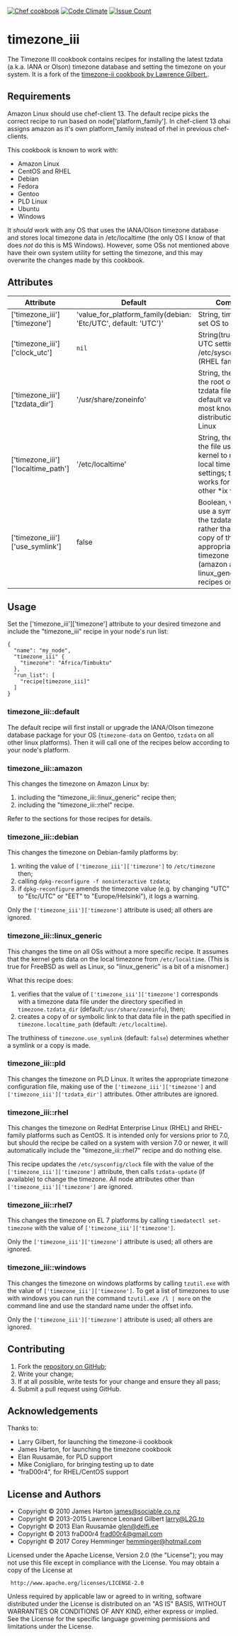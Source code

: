 [![Chef cookbook](https://img.shields.io/cookbook/v/timezone_iii.svg)]()
[![Code Climate](https://codeclimate.com/github/Stromweld/timezone_iii/badges/gpa.svg)](https://codeclimate.com/github/Stromweld/timezone_iii)
[![Issue Count](https://codeclimate.com/github/Stromweld/timezone_iii/badges/issue_count.svg)](https://codeclimate.com/github/Stromweld/timezone_iii)

# timezone_iii

The Timezone III cookbook contains recipes for installing the latest tzdata (a.k.a. IANA or Olson) timezone database and setting the timezone on your system.  It is a fork of the [timezone-ii cookbook by Lawrence Gilbert.](https://supermarket.chef.io/cookbooks/timezone-ii).

## Requirements

Amazon Linux should use chef-client 13. The default recipe picks the correct recipe to run based on node['platform_family']. In chef-client 13 ohai assigns amazon as it's own platform_family instead of rhel in previous chef-clients.

This cookbook is known to work with:

* Amazon Linux
* CentOS and RHEL
* Debian
* Fedora
* Gentoo
* PLD Linux
* Ubuntu
* Windows

It _should_ work with any OS that uses the IANA/Olson timezone database and stores local timezone data in /etc/localtime (the only OS I know of that does _not_ do this is MS Windows).  However, some OSs not mentioned above have their own system utility for setting the timezone, and this may overwrite the changes made by this cookbook.

## Attributes

| Attribute | Default | Comment |
| -------------  | -------------  | -------------  |
| ['timezone_iii']['timezone'] | 'value_for_platform_family(debian: 'Etc/UTC', default: 'UTC')' | String, timezone to set OS to |
| ['timezone_iii']['clock_utc'] | `nil` | String(true,false), UTC setting in /etc/sysconfig/clock (RHEL family only) |
| ['timezone_iii']['tzdata_dir'] | '/usr/share/zoneinfo' | String, the path to the root of the tzdata files; the default value is for most known distributions of Linux |
| ['timezone_iii']['localtime_path'] | '/etc/localtime' | String, the path to the file used by the kernel to read the local timezone's settings; the default works for Linux and other *ix variants |
| ['timezone_iii']['use_symlink'] | false | Boolean, whether to use a symlink into the tzdata tree rather than make a copy of the appropriate timezone data file (amazon and linux_generic recipes only) |

## Usage

Set the ['timezone_iii']['timezone'] attribute to your desired timezone and include the "timezone_iii" recipe in your node's run list:

    {
      "name": "my_node",
      "timezone_iii" {
        "timezone": "Africa/Timbuktu"
      },
      "run_list": [
        "recipe[timezone_iii]"
      ]
    }

### timezone_iii::default

The default recipe will first install or upgrade the IANA/Olson timezone database package for your OS (`timezone-data` on Gentoo, `tzdata` on all other linux platforms). Then it will call one of the recipes below according to your node's platform.

### timezone_iii::amazon

This changes the timezone on Amazon Linux by:

1. including the "timezone_iii::linux_generic" recipe then;
2. including the "timezone_iii::rhel" recipe.

Refer to the sections for those recipes for details.

### timezone_iii::debian

This changes the timezone on Debian-family platforms by:

1. writing the value of `['timezone_iii']['timezone']` to `/etc/timezone` then;
2. calling `dpkg-reconfigure -f noninteractive tzdata`;
3. if `dpkg-reconfigure` amends the timezone value (e.g. by changing "UTC" to "Etc/UTC" or "EET" to "Europe/Helsinki"), it logs a warning.

Only the `['timezone_iii']['timezone']` attribute is used; all others are ignored.

### timezone_iii::linux_generic

This changes the time on all OSs without a more specific recipe. It assumes that the kernel gets data on the local timezone from `/etc/localtime`. (This is true for FreeBSD as well as Linux, so "linux_generic" is a bit of a misnomer.)

What this recipe does:

1. verifies that the value of `['timezone_iii']['timezone']` corresponds with a timezone data file under the directory specified in `timezone.tzdata_dir` (default:`/usr/share/zoneinfo`), then;
2. creates a copy of or symbolic link to that data file in the path specified in `timezone.localtime_path` (default: `/etc/localtime`).

The truthiness of `timezone.use_symlink` (default: `false`) determines whether a symlink or a copy is made.

### timezone_iii::pld

This changes the timezone on PLD Linux. It writes the appropriate timezone configuration file, making use of the `['timezone_iii']['timezone']` and `['timezone_iii']['tzdata_dir']` attributes. Other attributes are ignored.

### timezone_iii::rhel

This changes the timezone on RedHat Enterprise Linux (RHEL) and RHEL-family platforms such as CentOS.  It is intended only for versions prior to 7.0, but should the recipe be called on a system with version 7.0 or newer, it will automatically include the "timezone_iii::rhel7" recipe and do nothing else.

This recipe updates the `/etc/sysconfig/clock` file with the value of the `['timezone_iii']['timezone']` attribute, then calls `tzdata-update` (if available) to change the timezone. All node attributes other than `['timezone_iii']['timezone']` are ignored.

### timezone_iii::rhel7

This changes the timezone on EL 7 platforms by calling `timedatectl set-timezone` with the value of `['timezone_iii']['timezone']`.

Only the `['timezone_iii']['timezone']` attribute is used; all others are ignored.

### timezone_iii::windows

This changes the timezone on windows platforms by calling `tzutil.exe` with the value of `['timezone_iii']['timezone']`. To get a list of timezones to use with windows you can run the command `tzutil.exe /l | more` on the command line and use the standard name under the offset info.

Only the `['timezone_iii']['timezone']` attribute is used; all others are ignored.

## Contributing

1. Fork the [repository on GitHub](https://github.com/Stromweld/timezone_iii);
2. Write your change;
3. If at all possible, write tests for your change and ensure they all pass;
4. Submit a pull request using GitHub.

## Acknowledgements

Thanks to:

* Larry Gilbert, for launching the timezone-ii cookbook
* James Harton, for launching the timezone cookbook
* Elan Ruusamäe, for PLD support
* Mike Conigliaro, for bringing testing up to date
* "fraD00r4", for RHEL/CentOS support

## License and Authors

* Copyright © 2010 James Harton <james@sociable.co.nz>
* Copyright © 2013-2015 Lawrence Leonard Gilbert <larry@L2G.to>
* Copyright © 2013 Elan Ruusamäe <glen@delfi.ee>
* Copyright © 2013 fraD00r4 <frad00r4@gmail.com>
* Copyright © 2017 Corey Hemminger <hemminger@hotmail.com>

Licensed under the Apache License, Version 2.0 (the "License"); you may not use
this file except in compliance with the License.  You may obtain a copy of the
License at

     http://www.apache.org/licenses/LICENSE-2.0

Unless required by applicable law or agreed to in writing, software distributed
under the License is distributed on an "AS IS" BASIS, WITHOUT WARRANTIES OR
CONDITIONS OF ANY KIND, either express or implied.  See the License for the
specific language governing permissions and limitations under the License.
